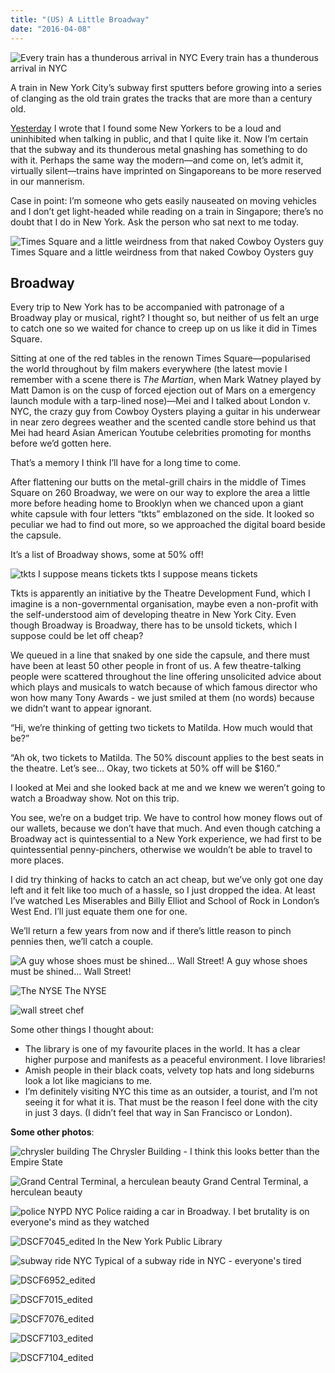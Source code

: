 ```yaml
---
title: "(US) A Little Broadway"
date: "2016-04-08"
---
```


![Every train has a thunderous arrival in NYC](images/DSCF6992_edited-1.jpg) Every train has a thunderous arrival in NYC

A train in New York City’s subway first sputters before growing into a series of clanging as the old train grates the tracks that are more than a century old.

[Yesterday](https://www.nickang.com/us-manhattan-nyu/) I wrote that I found some New Yorkers to be a loud and uninhibited when talking in public, and that I quite like it. Now I’m certain that the subway and its thunderous metal gnashing has something to do with it. Perhaps the same way the modern—and come on, let’s admit it, virtually silent—trains have imprinted on Singaporeans to be more reserved in our mannerism.

Case in point: I’m someone who gets easily nauseated on moving vehicles and I don’t get light-headed while reading on a train in Singapore; there’s no doubt that I do in New York. Ask the person who sat next to me today.

![Times Square and a little weirdness from that naked Cowboy Oysters guy](images/DSCF7125_edited-1.jpg) Times Square and a little weirdness from that naked Cowboy Oysters guy

## Broadway

Every trip to New York has to be accompanied with patronage of a Broadway play or musical, right? I thought so, but neither of us felt an urge to catch one so we waited for chance to creep up on us like it did in Times Square.

Sitting at one of the red tables in the renown Times Square—popularised the world throughout by film makers everywhere (the latest movie I remember with a scene there is _The Martian_, when Mark Watney played by Matt Damon is on the cusp of forced ejection out of Mars on a emergency launch module with a tarp-lined nose)—Mei and I talked about London v. NYC, the crazy guy from Cowboy Oysters playing a guitar in his underwear in near zero degrees weather and the scented candle store behind us that Mei had heard Asian American Youtube celebrities promoting for months before we’d gotten here.

That’s a memory I think I’ll have for a long time to come.

After flattening our butts on the metal-grill chairs in the middle of Times Square on 260 Broadway, we were on our way to explore the area a little more before heading home to Brooklyn when we chanced upon a giant white capsule with four letters “tkts” emblazoned on the side. It looked so peculiar we had to find out more, so we approached the digital board beside the capsule.

It’s a list of Broadway shows, some at 50% off!

![tkts I suppose means tickets](images/DSCF7141_edited-1.jpg) tkts I suppose means tickets

Tkts is apparently an initiative by the Theatre Development Fund, which I imagine is a non-governmental organisation, maybe even a non-profit with the self-understood aim of developing theatre in New York City. Even though Broadway is Broadway, there has to be unsold tickets, which I suppose could be let off cheap?

We queued in a line that snaked by one side the capsule, and there must have been at least 50 other people in front of us. A few theatre-talking people were scattered throughout the line offering unsolicited advice about which plays and musicals to watch because of which famous director who won how many Tony Awards - we just smiled at them (no words) because we didn’t want to appear ignorant.

“Hi, we’re thinking of getting two tickets to Matilda. How much would that be?”

“Ah ok, two tickets to Matilda. The 50% discount applies to the best seats in the theatre. Let’s see… Okay, two tickets at 50% off will be $160.”

I looked at Mei and she looked back at me and we knew we weren’t going to watch a Broadway show. Not on this trip.

You see, we’re on a budget trip. We have to control how money flows out of our wallets, because we don’t have that much. And even though catching a Broadway act is quintessential to a New York experience, we had first to be quintessential penny-pinchers, otherwise we wouldn’t be able to travel to more places.

I did try thinking of hacks to catch an act cheap, but we’ve only got one day left and it felt like too much of a hassle, so I just dropped the idea. At least I’ve watched Les Miserables and Billy Elliot and School of Rock in London’s West End. I’ll just equate them one for one.

We’ll return a few years from now and if there’s little reason to pinch pennies then, we’ll catch a couple.

![A guy whose shoes must be shined... Wall Street!](images/DSCF6957_edited-1.jpg) A guy whose shoes must be shined... Wall Street!

![The NYSE](images/DSCF6968_edited-1.jpg) The NYSE

![wall street chef](images/DSCF6973_edited-1.jpg)

Some other things I thought about:

- The library is one of my favourite places in the world. It has a clear higher purpose and manifests as a peaceful environment. I love libraries!
- Amish people in their black coats, velvety top hats and long sideburns look a lot like magicians to me.
- I’m definitely visiting NYC this time as an outsider, a tourist, and I’m not seeing it for what it is. That must be the reason I feel done with the city in just 3 days. (I didn’t feel that way in San Francisco or London).

**Some other photos**:

![chrysler building](images/DSCF7018_edited-1.jpg) The Chrysler Building - I think this looks better than the Empire State

![Grand Central Terminal, a herculean beauty](images/DSCF7003_edited-1.jpg) Grand Central Terminal, a herculean beauty

![police NYPD NYC](images/DSCF7064_edited-1.jpg) Police raiding a car in Broadway. I bet brutality is on everyone's mind as they watched

![DSCF7045_edited](images/DSCF7045_edited-1.jpg) In the New York Public Library

![subway ride NYC](images/DSCF7151_edited-1.jpg) Typical of a subway ride in NYC - everyone's tired

![DSCF6952_edited](images/DSCF6952_edited-1.jpg)

![DSCF7015_edited](images/DSCF7015_edited-1.jpg)

![DSCF7076_edited](images/DSCF7076_edited-1.jpg)

![DSCF7103_edited](images/DSCF7103_edited-1.jpg)

![DSCF7104_edited](images/DSCF7104_edited-1.jpg)
